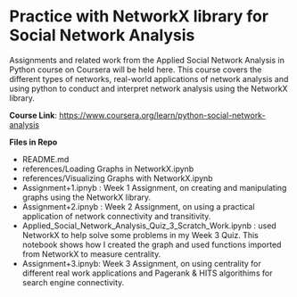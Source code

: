 # Practice with NetworkX library for Social Network Analysis

Assignments and related work from the Applied Social Network Analysis in Python course on Coursera will be held here. This course covers the different types of networks, real-world applications of network analysis and using python to conduct and interpret network analysis using the NetworkX library. 

**Course Link**: https://www.coursera.org/learn/python-social-network-analysis

**Files in Repo**
* README.md
* references/Loading Graphs in NetworkX.ipynb
* references/Visualizing Graphs with NetworkX.ipynb
* Assignment+1.ipnyb : Week 1 Assignment, on creating and manipulating graphs using the NetworkX library. 
* Assignment+2.ipnyb : Week 2 Assignment, on using a practical application of network connectivity and transitivity. 
* Applied_Social_Network_Analysis_Quiz_3_Scratch_Work.ipynb : used NetworkX to help solve some problems in my Week 3 Quiz. This notebook shows how I created the graph and used functions imported from NetworkX to measure centrality. 
* Assignment+3.ipnyb: Week 3 Assignment, on using centrality for different real work applications and Pagerank & HITS algorithims for search engine connectivity. 



